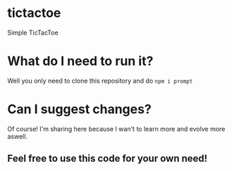 # tictactoe
Simple TicTacToe

# What do I need to run it?
Well you only need to clone this repository and do `npm i prompt`

# Can I suggest changes?
Of course! I'm sharing here because I wan't to learn more and evolve more aswell.

## Feel free to use this code for your own need!
